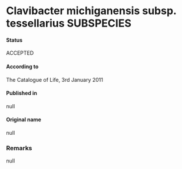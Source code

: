 # Clavibacter michiganensis subsp. tessellarius SUBSPECIES

#### Status
ACCEPTED

#### According to
The Catalogue of Life, 3rd January 2011

#### Published in
null

#### Original name
null

### Remarks
null
